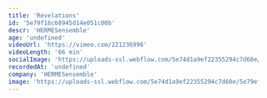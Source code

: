 ```yaml
---
title: 'Revelations'
id: '5e79f16c68945d14e051c00b'
descr: 'HERMESensemble'
age: 'undefined'
videoUrl: 'https://vimeo.com/221236996'
videoLength: '66 min'
socialImage: 'https://uploads-ssl.webflow.com/5e74d1a9ef22355294c7d60e/5e79efaa17cdad9e54dc0ecc_HERMESensemble_REVELATIONS-ckoenbroos_1-825x550.jpg'
recordedAt: 'undefined'
company: 'HERMESensemble'
image: 'https://uploads-ssl.webflow.com/5e74d1a9ef22355294c7d60e/5e79efaa17cdad9e54dc0ecc_HERMESensemble_REVELATIONS-ckoenbroos_1-825x550.jpg'
---
```

